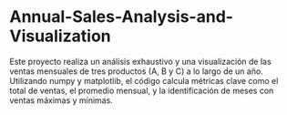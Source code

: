 # Annual-Sales-Analysis-and-Visualization
Este proyecto realiza un análisis exhaustivo y una visualización de las ventas mensuales de tres productos (A, B y C) a lo largo de un año. Utilizando numpy y matplotlib, el código calcula métricas clave como el total de ventas, el promedio mensual, y la identificación de meses con ventas máximas y mínimas. 

